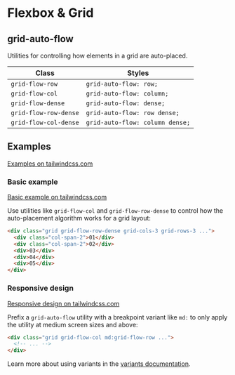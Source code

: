 # Flexbox & Grid

## grid-auto-flow

Utilities for controlling how elements in a grid are auto-placed.

| Class                 | Styles                        |
| --------------------- | ----------------------------- |
| `grid-flow-row`       | `grid-auto-flow: row;`        |
| `grid-flow-col`       | `grid-auto-flow: column;`     |
| `grid-flow-dense`     | `grid-auto-flow: dense;`      |
| `grid-flow-row-dense` | `grid-auto-flow: row dense;`  |
| `grid-flow-col-dense` | `grid-auto-flow: column dense;` |

## Examples

[Examples on tailwindcss.com](https://tailwindcss.com/docs/grid-auto-flow#examples)

### Basic example

[Basic example on tailwindcss.com](https://tailwindcss.com/docs/grid-auto-flow#basic-example)

Use utilities like `grid-flow-col` and `grid-flow-row-dense` to control how the auto-placement algorithm works for a grid layout:

```html
<div class="grid grid-flow-row-dense grid-cols-3 grid-rows-3 ...">
  <div class="col-span-2">01</div>
  <div class="col-span-2">02</div>
  <div>03</div>
  <div>04</div>
  <div>05</div>
</div>
```

### Responsive design

[Responsive design on tailwindcss.com](https://tailwindcss.com/docs/grid-auto-flow#responsive-design)

Prefix a `grid-auto-flow` utility with a breakpoint variant like `md:` to only apply the utility at medium screen sizes and above:

```html
<div class="grid grid-flow-col md:grid-flow-row ...">
  <!-- ... -->
</div>
```

Learn more about using variants in the [variants documentation](https://tailwindcss.com/docs/hover-focus-and-other-states).